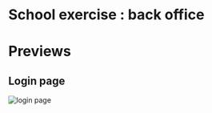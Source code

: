 # School exercise : back office

# Previews
## Login page
![login page](https://i.imgur.com/HA6K1nT.jpg)
